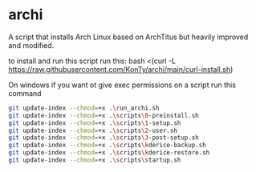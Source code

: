 # archi
A script that installs Arch Linux based on ArchTitus but heavily improved and modified.

to install and run this script run this:
bash <(curl -L https://raw.githubusercontent.com/KonTy/archi/main/curl-install.sh)


On windows if you want ot give exec permissions on a script run this command

``` bash
git update-index --chmod=+x .\run_archi.sh
git update-index --chmod=+x .\scripts\0-preinstall.sh
git update-index --chmod=+x .\scripts\1-setup.sh
git update-index --chmod=+x .\scripts\2-user.sh
git update-index --chmod=+x .\scripts\3-post-setup.sh
git update-index --chmod=+x .\scripts\kderice-backup.sh
git update-index --chmod=+x .\scripts\kderice-restore.sh
git update-index --chmod=+x .\scripts\startup.sh
```
